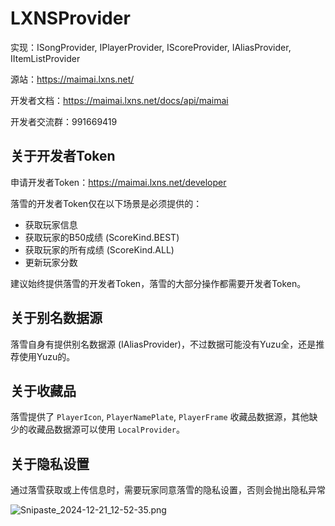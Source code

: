 # LXNSProvider

实现：ISongProvider, IPlayerProvider, IScoreProvider, IAliasProvider, IItemListProvider

源站：https://maimai.lxns.net/

开发者文档：https://maimai.lxns.net/docs/api/maimai

开发者交流群：991669419

## 关于开发者Token

申请开发者Token：https://maimai.lxns.net/developer

落雪的开发者Token仅在以下场景是必须提供的：

- 获取玩家信息
- 获取玩家的B50成绩 (ScoreKind.BEST)
- 获取玩家的所有成绩 (ScoreKind.ALL)
- 更新玩家分数

建议始终提供落雪的开发者Token，落雪的大部分操作都需要开发者Token。

## 关于别名数据源

落雪自身有提供别名数据源 (IAliasProvider)，不过数据可能没有Yuzu全，还是推荐使用Yuzu的。

## 关于收藏品

落雪提供了 `PlayerIcon`, `PlayerNamePlate`, `PlayerFrame` 收藏品数据源，其他缺少的收藏品数据源可以使用 `LocalProvider`。

## 关于隐私设置

通过落雪获取或上传信息时，需要玩家同意落雪的隐私设置，否则会抛出隐私异常

![Snipaste_2024-12-21_12-52-35.png](https://s2.loli.net/2024/12/21/EcjIO8eDuWvQotB.png)